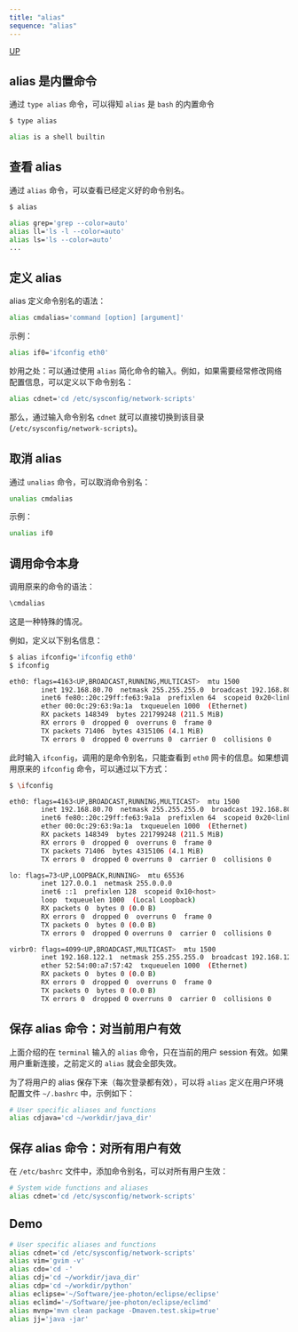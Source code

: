```yaml
---
title: "alias"
sequence: "alias"
---
```


[UP](/linux.html)


## alias 是内置命令

通过 `type alias` 命令，可以得知 `alias` 是 `bash` 的内置命令

```bash
$ type alias

alias is a shell builtin
```

## 查看 alias

通过 `alias` 命令，可以查看已经定义好的命令别名。

```bash
$ alias

alias grep='grep --color=auto'
alias ll='ls -l --color=auto'
alias ls='ls --color=auto'
...
```

## 定义 alias

alias 定义命令别名的语法：

```bash
alias cmdalias='command [option] [argument]'
```

示例：

```bash
alias if0='ifconfig eth0'
```

妙用之处：可以通过使用 `alias` 简化命令的输入。例如，如果需要经常修改网络配置信息，可以定义以下命令别名：

```bash
alias cdnet='cd /etc/sysconfig/network-scripts'
```

那么，通过输入命令别名 `cdnet` 就可以直接切换到该目录(`/etc/sysconfig/network-scripts`)。

## 取消 alias

通过 `unalias` 命令，可以取消命令别名：

```bash
unalias cmdalias
```

示例：

```bash
unalias if0
```

## 调用命令本身

调用原来的命令的语法：

```bash
\cmdalias
```

这是一种特殊的情况。

例如，定义以下别名信息：

```bash
$ alias ifconfig='ifconfig eth0'
$ ifconfig

eth0: flags=4163<UP,BROADCAST,RUNNING,MULTICAST>  mtu 1500
        inet 192.168.80.70  netmask 255.255.255.0  broadcast 192.168.80.255
        inet6 fe80::20c:29ff:fe63:9a1a  prefixlen 64  scopeid 0x20<link>
        ether 00:0c:29:63:9a:1a  txqueuelen 1000  (Ethernet)
        RX packets 148349  bytes 221799248 (211.5 MiB)
        RX errors 0  dropped 0  overruns 0  frame 0
        TX packets 71406  bytes 4315106 (4.1 MiB)
        TX errors 0  dropped 0 overruns 0  carrier 0  collisions 0
```

此时输入 `ifconfig`，调用的是命令别名，只能查看到 `eth0` 网卡的信息。如果想调用原来的 `ifconfig` 命令，可以通过以下方式：

```bash
$ \ifconfig

eth0: flags=4163<UP,BROADCAST,RUNNING,MULTICAST>  mtu 1500
        inet 192.168.80.70  netmask 255.255.255.0  broadcast 192.168.80.255
        inet6 fe80::20c:29ff:fe63:9a1a  prefixlen 64  scopeid 0x20<link>
        ether 00:0c:29:63:9a:1a  txqueuelen 1000  (Ethernet)
        RX packets 148349  bytes 221799248 (211.5 MiB)
        RX errors 0  dropped 0  overruns 0  frame 0
        TX packets 71406  bytes 4315106 (4.1 MiB)
        TX errors 0  dropped 0 overruns 0  carrier 0  collisions 0

lo: flags=73<UP,LOOPBACK,RUNNING>  mtu 65536
        inet 127.0.0.1  netmask 255.0.0.0
        inet6 ::1  prefixlen 128  scopeid 0x10<host>
        loop  txqueuelen 1000  (Local Loopback)
        RX packets 0  bytes 0 (0.0 B)
        RX errors 0  dropped 0  overruns 0  frame 0
        TX packets 0  bytes 0 (0.0 B)
        TX errors 0  dropped 0 overruns 0  carrier 0  collisions 0

virbr0: flags=4099<UP,BROADCAST,MULTICAST>  mtu 1500
        inet 192.168.122.1  netmask 255.255.255.0  broadcast 192.168.122.255
        ether 52:54:00:a7:57:42  txqueuelen 1000  (Ethernet)
        RX packets 0  bytes 0 (0.0 B)
        RX errors 0  dropped 0  overruns 0  frame 0
        TX packets 0  bytes 0 (0.0 B)
        TX errors 0  dropped 0 overruns 0  carrier 0  collisions 0
```

## 保存 alias 命令：对当前用户有效

上面介绍的在 `terminal` 输入的 `alias` 命令，只在当前的用户 session 有效。如果用户重新连接，之前定义的 `alias` 就会全部失效。

为了将用户的 alias 保存下来（每次登录都有效），可以将 `alias` 定义在用户环境配置文件 `~/.bashrc` 中，示例如下：

```bash
# User specific aliases and functions
alias cdjava='cd ~/workdir/java_dir'
```

## 保存 alias 命令：对所有用户有效

在 `/etc/bashrc` 文件中，添加命令别名，可以对所有用户生效：

```bash
# System wide functions and aliases
alias cdnet='cd /etc/sysconfig/network-scripts'
```

## Demo

```bash
# User specific aliases and functions
alias cdnet='cd /etc/sysconfig/network-scripts'
alias vim='gvim -v'
alias cdo='cd -'
alias cdj='cd ~/workdir/java_dir'
alias cdp='cd ~/workdir/python'
alias eclipse='~/Software/jee-photon/eclipse/eclipse'
alias eclimd='~/Software/jee-photon/eclipse/eclimd'
alias mvnp='mvn clean package -Dmaven.test.skip=true'
alias jj='java -jar'
```
